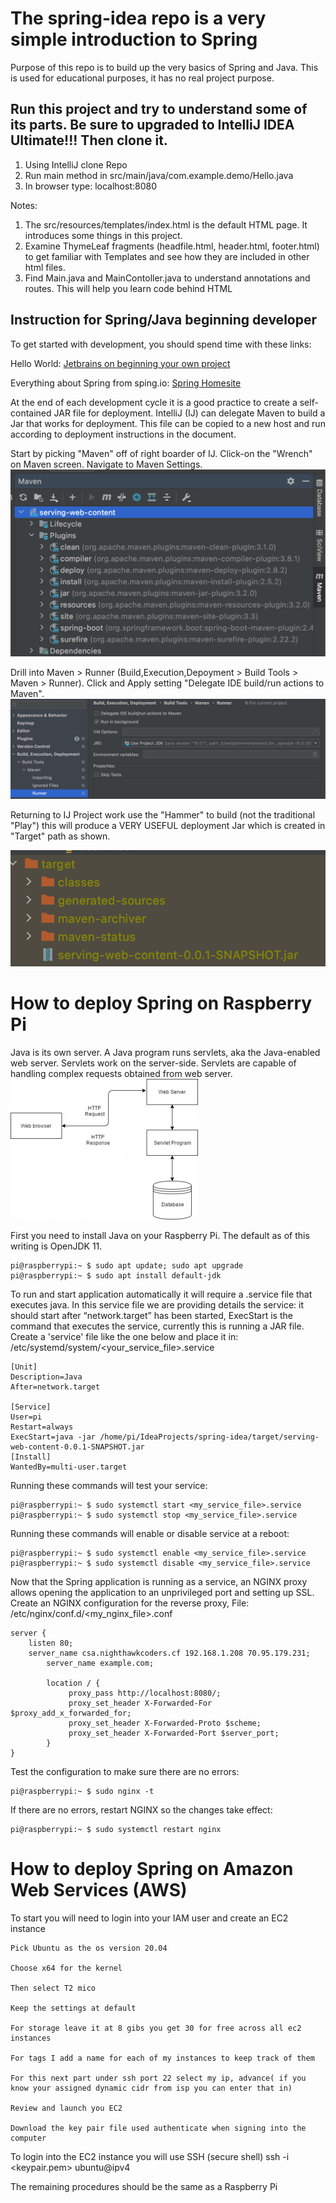 # The spring-idea repo is a very simple introduction to Spring
Purpose of this repo is to build up the very basics of Spring and Java.  This is used for educational purposes, it has no real project purpose.

## Run this project and try to understand some of its parts.  Be sure to upgraded to IntelliJ IDEA Ultimate!!!  Then clone it.
<OL> 
<LI>Using IntelliJ clone Repo</LI>
<LI>Run main method in src/main/java/com.example.demo/Hello.java</LI>
<LI>In browser type: localhost:8080</LI>
</OL>
Notes:
<OL>
<LI>The src/resources/templates/index.html is the default HTML page. It introduces some things in this project.</LI>  
<LI>Examine ThymeLeaf fragments (headfile.html, header.html, footer.html) to get familiar with Templates and see how they are included in other html files.</LI>
<LI>Find Main.java and MainContoller.java to understand annotations and routes. This will help you learn code behind HTML</LI>
</OL>


## Instruction for Spring/Java beginning developer

To get started with development, you should spend time with these links:

Hello World:
[Jetbrains on beginning your own project](https://www.jetbrains.com/help/idea/your-first-spring-application.html)

Everything about Spring from sping.io:
[Spring Homesite](https://spring.io/)

At the end of each development cycle it is a good practice to create a self-contained JAR file for deployment.  IntelliJ (IJ) can delegate Maven to build a Jar that works for deployment.  This file can be copied to a new host and run according to deployment instructions in the document.

Start by picking "Maven" off of right boarder of IJ.  Click-on the "Wrench" on Maven screen. Navigate to Maven Settings.
![Maven](assets/maven.png)

Drill into Maven > Runner (Build,Execution,Depoyment > Build Tools > Maven > Runner).  Click and Apply setting "Delegate IDE build/run actions to Maven". 
![Delegate IDE](assets/mavenrunner.png)

Returning to IJ Project work use the "Hammer" to build (not the traditional "Play") this will produce a VERY USEFUL deployment Jar which is created in "Target" path as shown.

![Deployable Jar file](assets/target.png)


# How to deploy Spring on Raspberry Pi
Java is its own server.  A Java program runs servlets, aka the Java-enabled web server.  Servlets work on the server-side. Servlets are capable of handling complex requests obtained from web server.
![Visual of Web Service](https://github.com/nighthawkcoders/spring-idea/blob/master/assets/javaservlets.png)

First you need to install Java on your Raspberry Pi.  The default as of this writing is OpenJDK 11.

    pi@raspberrypi:~ $ sudo apt update; sudo apt upgrade
    pi@raspberrypi:~ $ sudo apt install default-jdk

To run and start application automatically it will require a .service file that executes java. In this service file we are providing details the service: it should start after “network.target” has been started, ExecStart is the command that executes the service, currently this is running a JAR file. Create a 'service' file like the one below and place it in: /etc/systemd/system/<your_service_file>.service

    [Unit]
    Description=Java
    After=network.target

    [Service]
    User=pi
    Restart=always
    ExecStart=java -jar /home/pi/IdeaProjects/spring-idea/target/serving-web-content-0.0.1-SNAPSHOT.jar
    [Install]
    WantedBy=multi-user.target 
 
Running these commands will test your service:
 
    pi@raspberrypi:~ $ sudo systemctl start <my_service_file>.service
    pi@raspberrypi:~ $ sudo systemctl stop <my_service_file>.service

Running these commands will enable or disable service at a reboot:

    pi@raspberrypi:~ $ sudo systemctl enable <my_service_file>.service
    pi@raspberrypi:~ $ sudo systemctl disable <my_service_file>.service

Now that the Spring application is running as a service, an NGINX proxy allows opening the application to an unprivileged port and setting up SSL.
Create an NGINX configuration for the reverse proxy, File: /etc/nginx/conf.d/<my_nginx_file>.conf
    
    server {
        listen 80;
        server_name csa.nighthawkcoders.cf 192.168.1.208 70.95.179.231;        
            server_name example.com;
   
            location / {
                 proxy_pass http://localhost:8080/;
                 proxy_set_header X-Forwarded-For $proxy_add_x_forwarded_for;
                 proxy_set_header X-Forwarded-Proto $scheme;
                 proxy_set_header X-Forwarded-Port $server_port;
            }
    }


Test the configuration to make sure there are no errors:

    pi@raspberrypi:~ $ sudo nginx -t

If there are no errors, restart NGINX so the changes take effect:

    pi@raspberrypi:~ $ sudo systemctl restart nginx
    
# How to deploy Spring on Amazon Web Services (AWS)
To start you will need to login into your IAM user and create an EC2 instance

    Pick Ubuntu as the os version 20.04

    Choose x64 for the kernel

    Then select T2 mico

    Keep the settings at default

    For storage leave it at 8 gibs you get 30 for free across all ec2 instances

    For tags I add a name for each of my instances to keep track of them

    For this next part under ssh port 22 select my ip, advance( if you know your assigned dynamic cidr from isp you can enter that in)

    Review and launch you EC2

    Download the key pair file used authenticate when signing into the computer

To login into the EC2 instance you will use SSH (secure shell)
ssh -i <keypair.pem> ubuntu@ipv4

The remaining procedures should be the same as a Raspberry Pi

